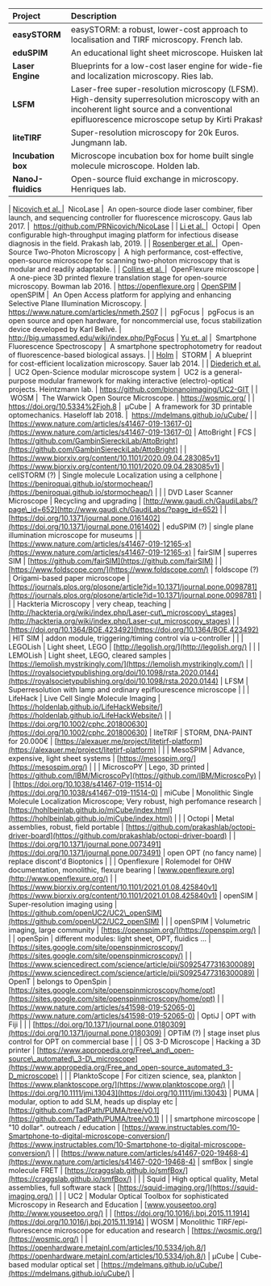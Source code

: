| <div style="width:100px">Project</div>  | <div style="width:400px">Description</div> | <div style="width:100px">Resources</div> |
| :---| :--- | :--- 
|**easySTORM** |easySTORM: a robust, lower-cost approach to localisation and TIRF microscopy. French lab. |[Kwakwa2015](https://doi.org/10.1002%2Fjbio.201500324)
|**eduSPIM** |An educational light sheet microscope. Huisken lab. |[Jahr2016](https://doi.org/10.1371/journal.pone.0161402) 
|**Laser Engine**  |Blueprints for a low-cost laser engine for wide-field and localization microscopy. Ries lab. |[Schröder2020](https://www.osapublishing.org/boe/fulltext.cfm?uri=boe-11-2-609&id=425622), [Github](https://github.com/ries-lab/LaserEngine)|
|**LSFM**|Laser-free super-resolution microscopy (LFSM). High-density superresolution microscopy with an incoherent light source and a conventional epifluorescence microscope setup by Kirti Prakash.|[Prakash2021](https://doi.org/10.1098/rsta.2020.0144)
|**liteTIRF** |Super-resolution microscopy for 20k Euros. Jungmann lab. |[Auer2018](https://doi.org/10.1002%2Fcphc.201800630) |[Weblink](http://litetirf.jungmannlab.org/)|
|**Incubation box** |Microscope incubation box for home built single molecule microscope. Holden lab. |[Github](https://github.com/HoldenLab/microscope-incubation-box)
|**NanoJ-fluidics** |Open-source fluid exchange in microscopy. Henriques lab.  |[Almada2019](https://doi.org/10.1038/s41467-019-09231-9), [Github](https://github.com/HenriquesLab/NanoJ-Fluidics)


| [Nicovich et al. ](https://doi.org/10.1371%2Fjournal.pone.0173879) |  NicoLase  |  An open-source diode laser combiner, fiber launch, and sequencing controller for fluorescence microscopy. Gaus lab 2017. |  https://github.com/PRNicovich/NicoLase  |
| [Li et al. ](https://www.biorxiv.org/content/10.1101/684423v1)  |  Octopi  |  Open configurable high-throughput imaging platform for infectious disease diagnosis in the field. Prakash lab, 2019. |
| [Rosenberger et al. ](https://doi.org/10.1371/journal.pone.0110475) |  Open-Source Two-Photon Microscopy |  A high performance, cost-effective, open-source microscope for scanning two-photon microscopy that is modular and readily adaptable.   |
| [Collins et al. ](https://www.osapublishing.org/boe/fulltext.cfm?uri=boe-11-5-2447&id=429869)  |  OpenFlexure microscope    |  A one-piece 3D printed flexure translation stage for open-source microscopy. Bowman lab 2016.   | https://openflexure.org
| [OpenSPIM](https://openspim.org/)   |  openSPIM  |  An Open Access platform for applying and enhancing Selective Plane Illumination Microscopy.  | https://www.nature.com/articles/nmeth.2507
|     |  pgFocus |  pgFocus is an open source and open hardware, for noncommercial use, focus stabilization device developed by Karl Bellvé. | http://big.umassmed.edu/wiki/index.php/PgFocus
| [Yu et. al](https://pubs.acs.org/doi/10.1021/ac502080t) |  Smartphone Fluorescence Spectroscopy  |  A smartphone spectrophotometry for readout of fluorescence-based biological assays.  |
| [Holm](https://doi.org/10.1002%2Fcphc.201300739) |  STORM   |  A blueprint for cost-efficient localization microscopy. Sauer lab 2014.    |
| [Diederich et al. ](https://doi.org/10.1038/s41467-020-19447-9)  |  UC2 Open-Science modular microscope system    |  UC2 is a general-purpose modular framework for making interactive (electro)-optical projects. Heintzmann lab. | https://github.com/bionanoimaging/UC2-GIT
|    |  WOSM    |  The Warwick Open Source Microscope.  | https://wosmic.org/    |
| https://doi.org/10.5334%2Fjoh.8  |  µCube   |  A framework for 3D printable optomechanics. Haseloff lab 2018. |  https://mdelmans.github.io/uCube/  |
| [https://www.nature.com/articles/s41467-019-13617-0](https://www.nature.com/articles/s41467-019-13617-0)  | AttoBright | FCS | [https://github.com/GambinSiereckiLab/AttoBright](https://github.com/GambinSiereckiLab/AttoBright)   |
| [https://www.biorxiv.org/content/10.1101/2020.09.04.283085v1](https://www.biorxiv.org/content/10.1101/2020.09.04.283085v1)    | cellSTORM (?) | Single molecule Localization using a cellphone  | [https://beniroquai.github.io/stormocheap/](https://beniroquai.github.io/stormocheap/)  |
|    | DVD Laser Scanner Microscope  | Recycling and upgrading   | [http://www.gaudi.ch/GaudiLabs/?page\_id=652](http://www.gaudi.ch/GaudiLabs/?page_id=652)    |
| [https://doi.org/10.1371/journal.pone.0161402](https://doi.org/10.1371/journal.pone.0161402) | eduSPIM (?)   | single plane illumination microscope for museums   |
| [https://www.nature.com/articles/s41467-019-12165-x](https://www.nature.com/articles/s41467-019-12165-x)  | fairSIM  | superres SIM    | [https://github.com/fairSIM](https://github.com/fairSIM) |
| [https://www.foldscope.com/](https://www.foldscope.com/)  | foldscope (?) | Origami-based paper microscope   | [https://journals.plos.org/plosone/article?id=10.1371/journal.pone.0098781](https://journals.plos.org/plosone/article?id=10.1371/journal.pone.0098781) |
|    | Hackteria Microscopy  | very cheap, teaching    | [http://hackteria.org/wiki/index.php/Laser-cut\_microscopy\_stages](http://hackteria.org/wiki/index.php/Laser-cut_microscopy_stages)  |
| [https://doi.org/10.1364/BOE.423492](https://doi.org/10.1364/BOE.423492) | HIT SIM  | addon module, triggering/timing control via u-controller   |
|    | LEGOLish | Light sheet, LEGO  | [http://legolish.org/](http://legolish.org/)    |
|    | LEMOLish | Light sheet, LEGO, cleared samples    | [https://lemolish.mystrikingly.com/](https://lemolish.mystrikingly.com/)   |
| [https://royalsocietypublishing.org/doi/10.1098/rsta.2020.0144](https://royalsocietypublishing.org/doi/10.1098/rsta.2020.0144) | LFSM | Superresolution with lamp and ordinary epiflourescence microscope  |
|    | LifeHack | Live Cell Single Molecule Imaging | [https://holdenlab.github.io/LifeHackWebsite/](https://holdenlab.github.io/LifeHackWebsite/) |
| [https://doi.org/10.1002/cphc.201800630](https://doi.org/10.1002/cphc.201800630) | liteTRIF | STORM, DNA-PAINT for 20.000€ | [https://alexauer.me/project/litetirf-platform](https://alexauer.me/project/litetirf-platform)  |
|    | MesoSPIM | Advance, expensive, light sheet systems  | [https://mesospim.org/](https://mesospim.org/)  |
|    | MicroscoPY | Lego, 3D printed   | [https://github.com/IBM/MicroscoPy](https://github.com/IBM/MicroscoPy) |
| [https://doi.org/10.1038/s41467-019-11514-0](https://doi.org/10.1038/s41467-019-11514-0) | miCube   | Monolithic Single Molecule Localization Microscope; Very robust, high perfomance research | [https://hohlbeinlab.github.io/miCube/index.html](https://hohlbeinlab.github.io/miCube/index.html)   |
|    | Octopi   | Metal assemblies, robust, field portable | [https://github.com/prakashlab/octopi-driver-board](https://github.com/prakashlab/octopi-driver-board)  |
| [https://doi.org/10.1371/journal.pone.0073491](https://doi.org/10.1371/journal.pone.0073491) | open OPT (no fancy name)   | replace discont'd Bioptonics |
|    | Openflexure   | Rolemodel for OHW documentation, monolithic, flexure bearing    | [www.openflexure.org](http://www.openflexure.org/)   |
| [https://www.biorxiv.org/content/10.1101/2021.01.08.425840v1](https://www.biorxiv.org/content/10.1101/2021.01.08.425840v1)    | openSIM  | Super-resolution imaging using   | [https://github.com/openUC2/UC2\_openSIM](https://github.com/openUC2/UC2_openSIM)  |
|    | openSPIM | Volumetric imaging, large community   | [https://openspim.org/](https://openspim.org/)  |
|    | openSpin | different modules: light sheet, OPT, fluidics ...  | [https://sites.google.com/site/openspinmicroscopy/](https://sites.google.com/site/openspinmicroscopy/)  |
| [https://www.sciencedirect.com/science/article/pii/S0925477316300089](https://www.sciencedirect.com/science/article/pii/S0925477316300089) | OpenT    | belongs to OpenSpin | [https://sites.google.com/site/openspinmicroscopy/home/opt](https://sites.google.com/site/openspinmicroscopy/home/opt)   |
| [https://www.nature.com/articles/s41598-019-52065-0](https://www.nature.com/articles/s41598-019-52065-0)  | OptiJ    | OPT with Fiji   |    |
| [https://doi.org/10.1371/journal.pone.0180309](https://doi.org/10.1371/journal.pone.0180309) | OPTiM (?)  | stage inset plus control for OPT on commercial base |
|    | OS 3-D Microscope  | Hacking a 3D printer    | [https://www.appropedia.org/Free\_and\_open-source\_automated\_3-D\_microscope](https://www.appropedia.org/Free_and_open-source_automated_3-D_microscope) |
|    | PlanktoScope  | For citizen science, sea, plankton    | [https://www.planktoscope.org/](https://www.planktoscope.org/) |
| [https://doi.org/10.1111/jmi.13043](https://doi.org/10.1111/jmi.13043)   | PUMA | modular, option to add SLM, heads up display etc   | [https://github.com/TadPath/PUMA/tree/v0.1](https://github.com/TadPath/PUMA/tree/v0.1)  |
|    | smartphone mircoscope | "10 dollar". outreach / education | [https://www.instructables.com/10-Smartphone-to-digital-microscope-conversion/](https://www.instructables.com/10-Smartphone-to-digital-microscope-conversion/) |
| [https://www.nature.com/articles/s41467-020-19468-4](https://www.nature.com/articles/s41467-020-19468-4)  | smfBox   | single molecule FRET    | [https://craggslab.github.io/smfBox/](https://craggslab.github.io/smfBox/) |
|    | Squid    | High optical quality, Metal assemblies, full software stack | [https://squid-imaging.org/](https://squid-imaging.org/) |
|    | UC2 | Modular Optical Toolbox for sophisticated Microscopy in Research and Education | [www.youseetoo.org](http://www.youseetoo.org/)  |
| [https://doi.org/10.1016/j.bpj.2015.11.1914](https://doi.org/10.1016/j.bpj.2015.11.1914) | WOSM | Monolithic TIRF/epi-fluorescence microscope for education and research | [https://wosmic.org/](https://wosmic.org/)  |
| [https://openhardware.metajnl.com/articles/10.5334/joh.8/](https://openhardware.metajnl.com/articles/10.5334/joh.8/)   | μCube    | Cube-based modular optical set   | [https://mdelmans.github.io/uCube/](https://mdelmans.github.io/uCube/) |
